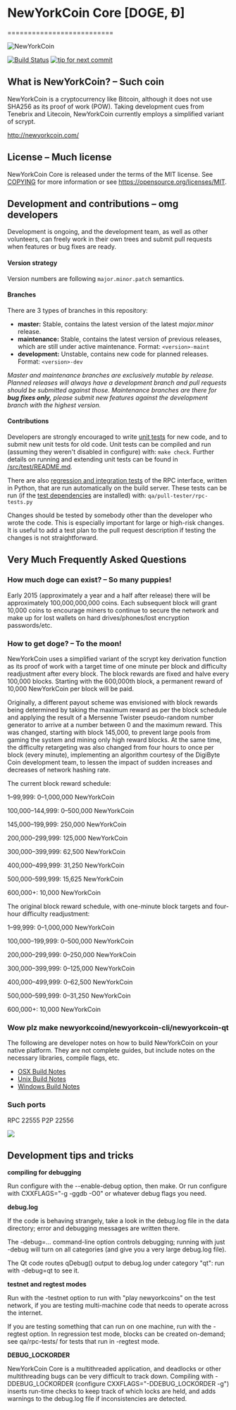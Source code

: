# NewYorkCoin Core [DOGE, Ð]
==========================

![NewYorkCoin](http://static.tumblr.com/ppdj5y9/Ae9mxmxtp/300coin.png)

[![Build Status](https://travis-ci.org/newyorkcoin/newyorkcoin.svg?branch=1.14-dev)](https://travis-ci.org/newyorkcoin/newyorkcoin) [![tip for next commit](https://tip4commit.com/projects/702.svg)](https://tip4commit.com/github/newyorkcoin/newyorkcoin)

## What is NewYorkCoin? – Such coin
NewYorkCoin is a cryptocurrency like Bitcoin, although it does not use SHA256 as its proof of work (POW). Taking development cues from Tenebrix and Litecoin, NewYorkCoin currently employs a simplified variant of scrypt.

http://newyorkcoin.com/

## License – Much license
NewYorkCoin Core is released under the terms of the MIT license. See [COPYING](COPYING) for more
information or see https://opensource.org/licenses/MIT.

## Development and contributions – omg developers
Development is ongoing, and the development team, as well as other volunteers, can freely work in their own trees and submit pull requests when features or bug fixes are ready.

#### Version strategy
Version numbers are following ```major.minor.patch``` semantics.

#### Branches
There are 3 types of branches in this repository:

- **master:** Stable, contains the latest version of the latest *major.minor* release.
- **maintenance:** Stable, contains the latest version of previous releases, which are still under active maintenance. Format: ```<version>-maint```
- **development:** Unstable, contains new code for planned releases. Format: ```<version>-dev```

*Master and maintenance branches are exclusively mutable by release. Planned releases will always have a development branch and pull requests should be submitted against those. Maintenance branches are there for* ***bug fixes only,*** *please submit new features against the development branch with the highest version.*

#### Contributions

Developers are strongly encouraged to write [unit tests](src/test/README.md) for new code, and to
submit new unit tests for old code. Unit tests can be compiled and run
(assuming they weren't disabled in configure) with: `make check`. Further details on running
and extending unit tests can be found in [/src/test/README.md](/src/test/README.md).

There are also [regression and integration tests](/qa) of the RPC interface, written
in Python, that are run automatically on the build server.
These tests can be run (if the [test dependencies](/qa) are installed) with: `qa/pull-tester/rpc-tests.py`

Changes should be tested by somebody other than the developer who wrote the
code. This is especially important for large or high-risk changes. It is useful
to add a test plan to the pull request description if testing the changes is
not straightforward.

## Very Much Frequently Asked Questions

### How much doge can exist? – So many puppies!
Early 2015 (approximately a year and a half after release) there will be approximately 100,000,000,000 coins.
Each subsequent block will grant 10,000 coins to encourage miners to continue to secure the network and make up for lost wallets on hard drives/phones/lost encryption passwords/etc.

### How to get doge? – To the moon!
NewYorkCoin uses a simplified variant of the scrypt key derivation function as its proof of work with a target time of one minute per block and difficulty readjustment after every block. The block rewards are fixed and halve every 100,000 blocks. Starting with the 600,000th block, a permanent reward of 10,000 NewYorkCoin per block will be paid. 

Originally, a different payout scheme was envisioned with block rewards being determined by taking the maximum reward as per the block schedule and applying the result of a Mersenne Twister pseudo-random number generator to arrive at a number between 0 and the maximum reward. This was changed, starting with block 145,000, to prevent large pools from gaming the system and mining only high reward blocks. At the same time, the difficulty retargeting was also changed from four hours to once per block (every minute), implementing an algorithm courtesy of the DigiByte Coin development team, to lessen the impact of sudden increases and decreases of network hashing rate.

The current block reward schedule:

1–99,999: 0–1,000,000 NewYorkCoin

100,000–144,999: 0–500,000 NewYorkCoin

145,000–199,999: 250,000 NewYorkCoin

200,000–299,999: 125,000 NewYorkCoin

300,000–399,999: 62,500 NewYorkCoin

400,000–499,999: 31,250 NewYorkCoin

500,000–599,999: 15,625 NewYorkCoin

600,000+: 10,000 NewYorkCoin

The original block reward schedule, with one-minute block targets and four-hour difficulty readjustment:

1–99,999: 0–1,000,000 NewYorkCoin

100,000–199,999: 0–500,000 NewYorkCoin

200,000–299,999: 0–250,000 NewYorkCoin

300,000–399,999: 0–125,000 NewYorkCoin

400,000–499,999: 0–62,500 NewYorkCoin

500,000–599,999: 0–31,250 NewYorkCoin

600,000+: 10,000 NewYorkCoin

### Wow plz make newyorkcoind/newyorkcoin-cli/newyorkcoin-qt

  The following are developer notes on how to build NewYorkCoin on your native platform. They are not complete guides, but include notes on the necessary libraries, compile flags, etc.

  - [OSX Build Notes](doc/build-osx.md)
  - [Unix Build Notes](doc/build-unix.md)
  - [Windows Build Notes](doc/build-msw.md)

### Such ports
RPC 22555
P2P 22556

![](http://dogesay.com/wow//////such/coin)

## Development tips and tricks

**compiling for debugging**

Run configure with the --enable-debug option, then make. Or run configure with
CXXFLAGS="-g -ggdb -O0" or whatever debug flags you need.

**debug.log**

If the code is behaving strangely, take a look in the debug.log file in the data directory;
error and debugging messages are written there.

The -debug=... command-line option controls debugging; running with just -debug will turn
on all categories (and give you a very large debug.log file).

The Qt code routes qDebug() output to debug.log under category "qt": run with -debug=qt
to see it.

**testnet and regtest modes**

Run with the -testnet option to run with "play newyorkcoins" on the test network, if you
are testing multi-machine code that needs to operate across the internet.

If you are testing something that can run on one machine, run with the -regtest option.
In regression test mode, blocks can be created on-demand; see qa/rpc-tests/ for tests
that run in -regtest mode.

**DEBUG_LOCKORDER**

NewYorkCoin Core is a multithreaded application, and deadlocks or other multithreading bugs
can be very difficult to track down. Compiling with -DDEBUG_LOCKORDER (configure
CXXFLAGS="-DDEBUG_LOCKORDER -g") inserts run-time checks to keep track of which locks
are held, and adds warnings to the debug.log file if inconsistencies are detected.
